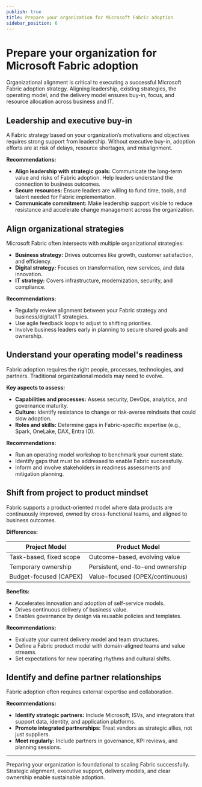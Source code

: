 ```yaml
---
publish: true
title: Prepare your organization for Microsoft Fabric adoption
sidebar_position: 6
---
```


# Prepare your organization for Microsoft Fabric adoption

Organizational alignment is critical to executing a successful Microsoft Fabric adoption strategy. Aligning leadership, existing strategies, the operating model, and the delivery model ensures buy-in, focus, and resource allocation across business and IT.

## Leadership and executive buy-in

A Fabric strategy based on your organization’s motivations and objectives requires strong support from leadership. Without executive buy-in, adoption efforts are at risk of delays, resource shortages, and misalignment.

**Recommendations:**

- **Align leadership with strategic goals:** Communicate the long-term value and risks of Fabric adoption. Help leaders understand the connection to business outcomes.
- **Secure resources:** Ensure leaders are willing to fund time, tools, and talent needed for Fabric implementation.
- **Communicate commitment:** Make leadership support visible to reduce resistance and accelerate change management across the organization.

## Align organizational strategies

Microsoft Fabric often intersects with multiple organizational strategies:

- **Business strategy:** Drives outcomes like growth, customer satisfaction, and efficiency.
- **Digital strategy:** Focuses on transformation, new services, and data innovation.
- **IT strategy:** Covers infrastructure, modernization, security, and compliance.

**Recommendations:**

- Regularly review alignment between your Fabric strategy and business/digital/IT strategies.
- Use agile feedback loops to adjust to shifting priorities.
- Involve business leaders early in planning to secure shared goals and ownership.

## Understand your operating model's readiness

Fabric adoption requires the right people, processes, technologies, and partners. Traditional organizational models may need to evolve.

**Key aspects to assess:**

- **Capabilities and processes:** Assess security, DevOps, analytics, and governance maturity.
- **Culture:** Identify resistance to change or risk-averse mindsets that could slow adoption.
- **Roles and skills:** Determine gaps in Fabric-specific expertise (e.g., Spark, OneLake, DAX, Entra ID).

**Recommendations:**

- Run an operating model workshop to benchmark your current state.
- Identify gaps that must be addressed to enable Fabric successfully.
- Inform and involve stakeholders in readiness assessments and mitigation planning.

## Shift from project to product mindset

Fabric supports a product-oriented model where data products are continuously improved, owned by cross-functional teams, and aligned to business outcomes.

**Differences:**

| Project Model | Product Model |
|---------------|----------------|
| Task-based, fixed scope | Outcome-based, evolving value |
| Temporary ownership | Persistent, end-to-end ownership |
| Budget-focused (CAPEX) | Value-focused (OPEX/continuous) |

**Benefits:**

- Accelerates innovation and adoption of self-service models.
- Drives continuous delivery of business value.
- Enables governance by design via reusable policies and templates.

**Recommendations:**

- Evaluate your current delivery model and team structures.
- Define a Fabric product model with domain-aligned teams and value streams.
- Set expectations for new operating rhythms and cultural shifts.

## Identify and define partner relationships

Fabric adoption often requires external expertise and collaboration.

**Recommendations:**

- **Identify strategic partners:** Include Microsoft, ISVs, and integrators that support data, identity, and application platforms.
- **Promote integrated partnerships:** Treat vendors as strategic allies, not just suppliers.
- **Meet regularly:** Include partners in governance, KPI reviews, and planning sessions.

---

Preparing your organization is foundational to scaling Fabric successfully. Strategic alignment, executive support, delivery models, and clear ownership enable sustainable adoption.
